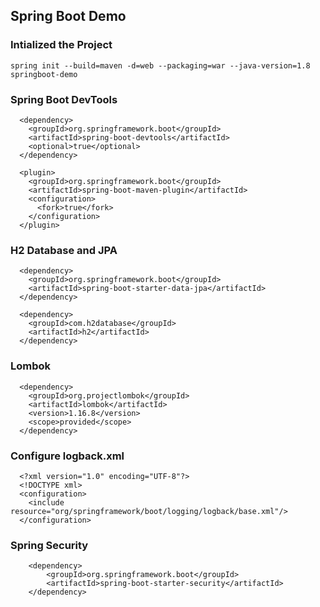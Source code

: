 ## Spring Boot Demo


### Intialized the Project

```
spring init --build=maven -d=web --packaging=war --java-version=1.8 springboot-demo

```

### Spring Boot DevTools

```
  <dependency>
    <groupId>org.springframework.boot</groupId>
    <artifactId>spring-boot-devtools</artifactId>
    <optional>true</optional>
  </dependency>

  <plugin>
    <groupId>org.springframework.boot</groupId>
    <artifactId>spring-boot-maven-plugin</artifactId>
    <configuration>
      <fork>true</fork>
    </configuration>
  </plugin>

```

### H2 Database and JPA 

```
  <dependency>
    <groupId>org.springframework.boot</groupId>
    <artifactId>spring-boot-starter-data-jpa</artifactId>
  </dependency>

  <dependency>
    <groupId>com.h2database</groupId>
    <artifactId>h2</artifactId>
  </dependency>

```

### Lombok

```
  <dependency>
    <groupId>org.projectlombok</groupId>
    <artifactId>lombok</artifactId>
    <version>1.16.8</version>
    <scope>provided</scope>
  </dependency>

```

### Configure logback.xml

```
  <?xml version="1.0" encoding="UTF-8"?>
  <!DOCTYPE xml>
  <configuration>
    <include resource="org/springframework/boot/logging/logback/base.xml"/>
  </configuration>

```

### Spring Security

```
	<dependency>
		<groupId>org.springframework.boot</groupId>
		<artifactId>spring-boot-starter-security</artifactId>
	</dependency>

```
